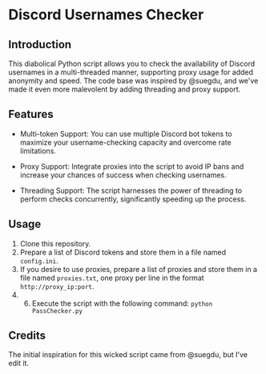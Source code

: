 # Discord Usernames Checker

## Introduction

This diabolical Python script allows you to check the availability of Discord usernames in a multi-threaded manner, supporting proxy usage for added anonymity and speed. The code base was inspired by @suegdu, and we've made it even more malevolent by adding threading and proxy support.

## Features

- Multi-token Support: You can use multiple Discord bot tokens to maximize your username-checking capacity and overcome rate limitations.

- Proxy Support: Integrate proxies into the script to avoid IP bans and increase your chances of success when checking usernames.

- Threading Support: The script harnesses the power of threading to perform checks concurrently, significantly speeding up the process.

## Usage

1. Clone this repository.
2. Prepare a list of Discord tokens and store them in a file named `config.ini`.
3. If you desire to use proxies, prepare a list of proxies and store them in a file named `proxies.txt`, one proxy per line in the format `http://proxy_ip:port`.
4. 6. Execute the script with the following command: `python PassChecker.py`
      
## Credits

The initial inspiration for this wicked script came from @suegdu, but I've edit it.
